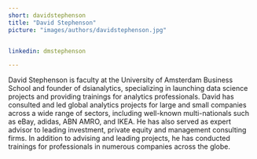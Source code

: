 ```yaml
---
short: davidstephenson
title: "David Stephenson"
picture: "images/authors/davidstephenson.jpg"


linkedin: dmstephenson

---
```


David Stephenson is faculty at the University of Amsterdam Business School and founder of dsianalytics, specializing in launching data science projects and providing trainings for analytics professionals. David has consulted and led global analytics projects for large and small companies across a wide range of sectors, including well-known multi-nationals such as eBay, adidas, ABN AMRO, and IKEA. He has also served as expert advisor to leading investment, private equity and management consulting firms. In addition to advising and leading projects, he has conducted trainings for professionals in numerous companies across the globe.